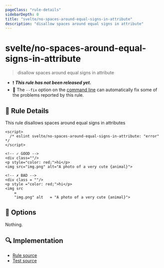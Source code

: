 ```yaml
---
pageClass: "rule-details"
sidebarDepth: 0
title: "svelte/no-spaces-around-equal-signs-in-attribute"
description: "disallow spaces around equal signs in attribute"
---
```


# svelte/no-spaces-around-equal-signs-in-attribute

> disallow spaces around equal signs in attribute

- :exclamation: <badge text="This rule has not been released yet." vertical="middle" type="error"> **_This rule has not been released yet._** </badge>
- :wrench: The `--fix` option on the [command line](https://eslint.org/docs/user-guide/command-line-interface#fixing-problems) can automatically fix some of the problems reported by this rule.

## :book: Rule Details

This rule disallows spaces around equal signs in attributes

<ESLintCodeBlock fix>

<!-- prettier-ignore-start -->
<!--eslint-skip-->

```svelte
<script>
  /* eslint svelte/no-spaces-around-equal-signs-in-attribute: "error" */
</script>

<!-- ✓ GOOD -->
<div class=""/>
<p style="color: red;">hi</p>
<img src="img.png" alt="A photo of a very cute {animal}">

<!-- ✗ BAD -->
<div class = ""/>
<p style ="color: red;">hi</p>
<img src
    =
    "img.png" alt   = "A photo of a very cute {animal}">
```

<!-- prettier-ignore-end -->

</ESLintCodeBlock>

## :wrench: Options

Nothing.

## :mag: Implementation

- [Rule source](https://github.com/ota-meshi/eslint-plugin-svelte/blob/main/src/rules/no-spaces-around-equal-signs-in-attribute.ts)
- [Test source](https://github.com/ota-meshi/eslint-plugin-svelte/blob/main/tests/src/rules/no-spaces-around-equal-signs-in-attribute.ts)
